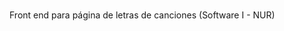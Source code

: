 #

Front end para página de letras de canciones (Software I - NUR)

<!-- For documentation and further details go to http://jasonwatmore.com/post/2017/12/07/react-redux-jwt-authentication-tutorial-example -->
